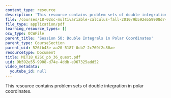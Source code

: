 ```yaml
---
content_type: resource
description: 'This resource contains problem sets of double integration in polar coordinates. '
file: /courses/18-02sc-multivariable-calculus-fall-2010/9b592e559908d74e4ddbe967325add52_MIT18_02SC_pb_36_quest.pdf
file_type: application/pdf
learning_resource_types: []
ocw_type: OCWFile
parent_title: 'Session 50: Double Integrals in Polar Coordinates'
parent_type: CourseSection
parent_uid: 526fb43e-aa20-5187-0cb7-2c769f2c80ae
resourcetype: Document
title: MIT18_02SC_pb_36_quest.pdf
uid: 9b592e55-9908-d74e-4ddb-e967325add52
video_metadata:
  youtube_id: null
---
```

This resource contains problem sets of double integration in polar coordinates. 


